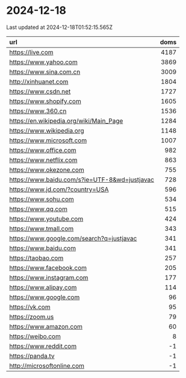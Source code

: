 # 2024-12-18

<!-- BEGIN -->
Last updated at 2024-12-18T01:52:15.565Z

url | doms
:- | -:
https://live.com | 4187
https://www.yahoo.com | 3869
https://www.sina.com.cn | 3009
http://xinhuanet.com | 1804
https://www.csdn.net | 1727
https://www.shopify.com | 1605
https://www.360.cn | 1536
https://en.wikipedia.org/wiki/Main_Page | 1284
https://www.wikipedia.org | 1148
https://www.microsoft.com | 1007
https://www.office.com | 982
https://www.netflix.com | 863
https://www.okezone.com | 755
https://www.baidu.com/s?ie=UTF-8&wd=justjavac | 728
https://www.jd.com/?country=USA | 596
https://www.sohu.com | 534
https://www.qq.com | 515
https://www.youtube.com | 424
https://www.tmall.com | 343
https://www.google.com/search?q=justjavac | 341
https://www.baidu.com | 341
https://taobao.com | 257
https://www.facebook.com | 205
https://www.instagram.com | 177
https://www.alipay.com | 114
https://www.google.com | 96
https://vk.com | 95
https://zoom.us | 79
https://www.amazon.com | 60
https://weibo.com | 8
https://www.reddit.com | -1
https://panda.tv | -1
http://microsoftonline.com | -1
<!-- END -->
